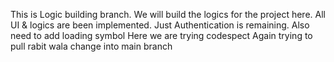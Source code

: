 This is Logic building branch.
We will build the logics for the project here.
All UI & logics are been implemented.
Just Authentication is remaining.
Also need to add loading symbol
Here we are trying codespect
Again trying to pull rabit wala change into main branch
